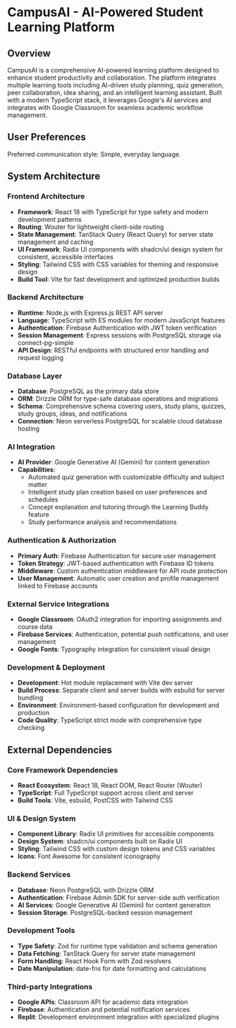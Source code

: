 # CampusAI - AI-Powered Student Learning Platform

## Overview

CampusAI is a comprehensive AI-powered learning platform designed to enhance student productivity and collaboration. The platform integrates multiple learning tools including AI-driven study planning, quiz generation, peer collaboration, idea sharing, and an intelligent learning assistant. Built with a modern TypeScript stack, it leverages Google's AI services and integrates with Google Classroom for seamless academic workflow management.

## User Preferences

Preferred communication style: Simple, everyday language.

## System Architecture

### Frontend Architecture
- **Framework**: React 18 with TypeScript for type safety and modern development patterns
- **Routing**: Wouter for lightweight client-side routing
- **State Management**: TanStack Query (React Query) for server state management and caching
- **UI Framework**: Radix UI components with shadcn/ui design system for consistent, accessible interfaces
- **Styling**: Tailwind CSS with CSS variables for theming and responsive design
- **Build Tool**: Vite for fast development and optimized production builds

### Backend Architecture
- **Runtime**: Node.js with Express.js REST API server
- **Language**: TypeScript with ES modules for modern JavaScript features
- **Authentication**: Firebase Authentication with JWT token verification
- **Session Management**: Express sessions with PostgreSQL storage via connect-pg-simple
- **API Design**: RESTful endpoints with structured error handling and request logging

### Database Layer
- **Database**: PostgreSQL as the primary data store
- **ORM**: Drizzle ORM for type-safe database operations and migrations
- **Schema**: Comprehensive schema covering users, study plans, quizzes, study groups, ideas, and notifications
- **Connection**: Neon serverless PostgreSQL for scalable cloud database hosting

### AI Integration
- **AI Provider**: Google Generative AI (Gemini) for content generation
- **Capabilities**: 
  - Automated quiz generation with customizable difficulty and subject matter
  - Intelligent study plan creation based on user preferences and schedules
  - Concept explanation and tutoring through the Learning Buddy feature
  - Study performance analysis and recommendations

### Authentication & Authorization
- **Primary Auth**: Firebase Authentication for secure user management
- **Token Strategy**: JWT-based authentication with Firebase ID tokens
- **Middleware**: Custom authentication middleware for API route protection
- **User Management**: Automatic user creation and profile management linked to Firebase accounts

### External Service Integrations
- **Google Classroom**: OAuth2 integration for importing assignments and course data
- **Firebase Services**: Authentication, potential push notifications, and user management
- **Google Fonts**: Typography integration for consistent visual design

### Development & Deployment
- **Development**: Hot module replacement with Vite dev server
- **Build Process**: Separate client and server builds with esbuild for server bundling
- **Environment**: Environment-based configuration for development and production
- **Code Quality**: TypeScript strict mode with comprehensive type checking

## External Dependencies

### Core Framework Dependencies
- **React Ecosystem**: React 18, React DOM, React Router (Wouter)
- **TypeScript**: Full TypeScript support across client and server
- **Build Tools**: Vite, esbuild, PostCSS with Tailwind CSS

### UI & Design System
- **Component Library**: Radix UI primitives for accessible components
- **Design System**: shadcn/ui components built on Radix UI
- **Styling**: Tailwind CSS with custom design tokens and CSS variables
- **Icons**: Font Awesome for consistent iconography

### Backend Services
- **Database**: Neon PostgreSQL with Drizzle ORM
- **Authentication**: Firebase Admin SDK for server-side auth verification
- **AI Services**: Google Generative AI (Gemini) for content generation
- **Session Storage**: PostgreSQL-backed session management

### Development Tools
- **Type Safety**: Zod for runtime type validation and schema generation
- **Data Fetching**: TanStack Query for server state management
- **Form Handling**: React Hook Form with Zod resolvers
- **Date Manipulation**: date-fns for date formatting and calculations

### Third-party Integrations
- **Google APIs**: Classroom API for academic data integration
- **Firebase**: Authentication and potential notification services
- **Replit**: Development environment integration with specialized plugins